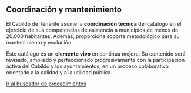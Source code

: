 ## Coordinación y mantenimiento

El Cabildo de Tenerife asume la **coordinación técnica** del catálogo en el ejercicio de sus competencias de asistencia a municipios de menos de 20.000 habitantes. Además, proporciona soporte metodológico para su mantenimiento y evolución.

Este catálogo es un **elemento vivo** en continua mejora. Su contenido será revisado, ampliado y perfeccionado progresivamente con la participación activa del Cabildo y los ayuntamientos, en un proceso colaborativo orientado a la calidad y a la utilidad pública.

[Ir al buscador de procedimientos](buscador.md)